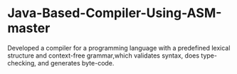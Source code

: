 # Java-Based-Compiler-Using-ASM-master
Developed a compiler for a programming language with a predefined lexical structure and context-free grammar,which validates syntax, does type-checking, and generates byte-code.
